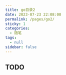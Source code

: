```yaml
---
title: go目录2
date: 2023-07-23 22:08:00
permalink: /pages/go2/
sticky: 1
categories:
  - 随笔
tags:
  - null
sidebar: false
---
```


## TODO
